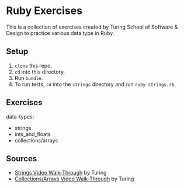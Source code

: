 # Ruby Exercises

This is a collection of exercises created by Turing School of Software & Design to practice various data type in Ruby.

## Setup
1. `clone` this repo.
2. `cd` into this directory.
3. Run `bundle`.
4. To run tests, `cd` into the `strings` directory and run `ruby strings.rb`.

## Exercises
data-types:
  * strings 
  * ints_and_floats
  * collections/arrays 
  
## Sources
  * [Strings Video Walk-Through](https://youtu.be/BKqo2w0W7S0) by Turing
  * [Collections/Arrays Video Walk-Through](https://youtu.be/RUnd1Uu0AyE) by Turing
  
